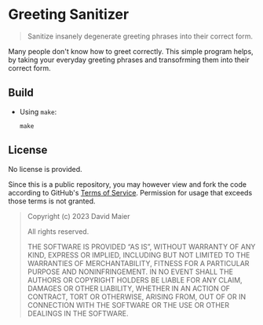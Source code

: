# Greeting Sanitizer

> Sanitize insanely degenerate greeting phrases into their correct form.

Many people don't know how to greet correctly.
This simple program helps, by taking your everyday greeting phrases and transofrming them into their correct form.

## Build

- Using `make`:

    ```
    make
    ```

## License

No license is provided.

Since this is a public repository, you may however view and fork the code according to GitHub's [Terms of Service](https://help.github.com/articles/github-terms-of-service).
Permission for usage that exceeds those terms is not granted.

> Copyright (c) 2023 David Maier
>
> All rights reserved.
>
> THE SOFTWARE IS PROVIDED “AS IS”, WITHOUT WARRANTY OF ANY KIND, EXPRESS OR IMPLIED, INCLUDING BUT NOT LIMITED TO THE WARRANTIES OF MERCHANTABILITY, FITNESS FOR A PARTICULAR PURPOSE AND NONINFRINGEMENT. IN NO EVENT SHALL THE AUTHORS OR COPYRIGHT HOLDERS BE LIABLE FOR ANY CLAIM, DAMAGES OR OTHER LIABILITY, WHETHER IN AN ACTION OF CONTRACT, TORT OR OTHERWISE, ARISING FROM, OUT OF OR IN CONNECTION WITH THE SOFTWARE OR THE USE OR OTHER DEALINGS IN THE SOFTWARE.
